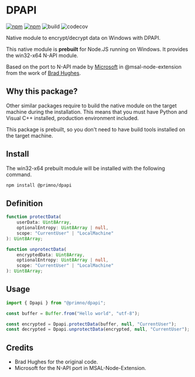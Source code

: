 # DPAPI
[![npm](https://img.shields.io/npm/v/@primno/dpapi.svg)](https://www.npmjs.com/package/@primno/dpapi)
[![npm](https://img.shields.io/npm/l/@primno/dpapi.svg)](https://github.com/primno/dpapi/blob/main/LICENSE)
![build](https://img.shields.io/github/actions/workflow/status/primno/dpapi/test.yml)
![codecov](https://img.shields.io/codecov/c/github/primno/dpapi)

Native module to encrypt/decrypt data on Windows with DPAPI.

This native module is **prebuilt** for Node.JS running on Windows. It provides the win32-x64 N-API module.

Based on the port to N-API made by [Microsoft](https://github.com/AzureAD/microsoft-authentication-library-for-js/tree/dev/extensions/msal-node-extensions/src/dpapi-addon) in @msal-node-extension from the work of [Brad Hughes](https://github.com/bradhugh/node-dpapi).

## Why this package?

Other similar packages require to build the native module on the target machine during the installation.
This means that you must have Python and Visual C++ installed, production environment included.

This package is prebuilt, so you don't need to have build tools installed on the target machine.

## Install

The win32-x64 prebuilt module will be installed with the following command.

```bash
npm install @primno/dpapi
```

## Definition

```ts
function protectData(
    userData: Uint8Array,
    optionalEntropy: Uint8Array | null,
    scope: "CurrentUser" | "LocalMachine"
): Uint8Array;

function unprotectData(
    encryptedData: Uint8Array,
    optionalEntropy: Uint8Array | null,
    scope: "CurrentUser" | "LocalMachine"
): Uint8Array;
```

## Usage

```ts
import { Dpapi } from "@primno/dpapi";

const buffer = Buffer.from("Hello world", "utf-8");

const encrypted = Dpapi.protectData(buffer, null, "CurrentUser");
const decrypted = Dpapi.unprotectData(encrypted, null, "CurrentUser");
```

## Credits

- Brad Hughes for the original code.
- Microsoft for the N-API port in MSAL-Node-Extension.

